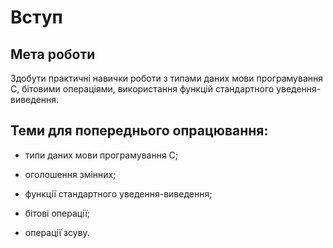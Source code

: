 # Вступ
## Мета роботи
Здобути практичні навички роботи з типами даних мови програмування С, бітовими операціями, використання функцій стандартного уведення-виведення.

## Теми для попереднього опрацювання:

- типи даних мови програмування С;

- оголошення змінних;

- функції стандартного уведення-виведення;

- бітові операції;

- операції зсуву.